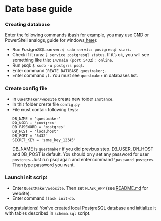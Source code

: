 # Data base guide

### Creating database
Enter the following commands (bash for example, 
you may use CMD or PowerShell analogs, guide for windows<a href="https://www.microfocus.com/documentation/idol/IDOL_12_0/MediaServer/Guides/html/English/Content/Getting_Started/Configure/_TRN_Set_up_PostgreSQL.htm"> here</a>):
* Run PostgreSQL server: 
`$ sudo service postgresql start`.
* Check if it runs: `$ service postgresql status`. If it's ok, 
you will see
something like this: `14/main (port 5432): online`.
* Run psql: `$ sudo -u postgres psql`.
* Enter command `CREATE DATABASE questmaker;`.
* Enter command `\l`. You must see `questmaker` in databases list.

### Create config file
* In `QuestMaker/website` create new folder `instance`.
* In this folder create file `config.py`
* File must contain following keys:
  ```
  DB_NAME = 'questmaker'
  DB_USER = 'postgres'
  DB_PASSWORD = 'postgres'
  DB_HOST = 'localhost'
  DB_PORT = '5432'
  SECRET_KEY = 'some_key_12345'
  ```
  DB_NAME is `questmaker` if you did previous step. 
  DB_USER, DN_HOST and DB_POST is default. You should only
  set any password for user `postgres`. Just run psql again
  and enter command `\password postgres`. Then type password you want.

### Launch init script
* Enter `QuestMaker/website`. Then set `FLASK_APP` (see [README.md](../website/README.md) for website).
* Enter command `flask init-db`.

Congratulations! You've created local PostgreSQL 
database and initialize it with tables
described in `schema.sql` script.